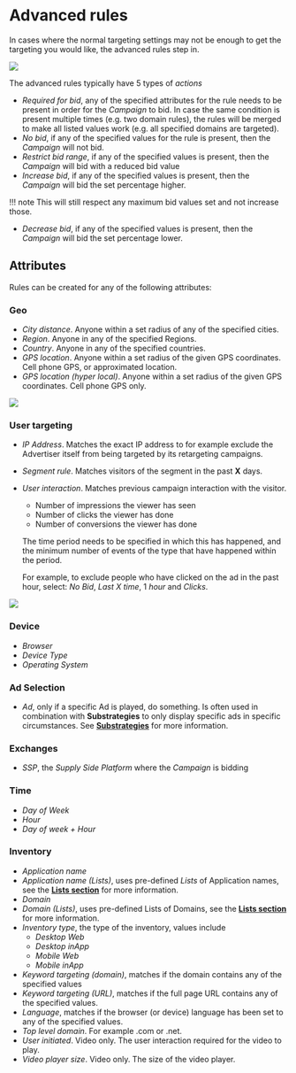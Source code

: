 # Advanced rules

In cases where the normal targeting settings may not be enough to get the targeting you would like, the advanced rules step in.

[![][cs-advanced-rules]][cs-advanced-rules]

The advanced rules typically have 5 types of _actions_

* _Required for bid_, any of the specified attributes for the rule needs to be present in order for the _Campaign_ to bid. In case the same condition is present multiple times (e.g. two domain rules), the rules will be merged to make all listed values work (e.g. all specified domains are targeted).
* _No bid_, if any of the specified values for the rule is present, then the _Campaign_ will not bid.
* _Restrict bid range_, if any of the specified values is present, then the _Campaign_ will bid with a reduced bid value
* _Increase bid_, if any of the specified values is present, then the _Campaign_ will bid the set percentage higher.  


!!! note 
    This will still respect any maximum bid values set and not increase those.
* _Decrease bid_, if any of the specified values is present, then the _Campaign_ will bid the set percentage lower.

## Attributes

Rules can be created for any of the following attributes:

### Geo

* _City distance_. Anyone within a set radius of any of the specified cities.
* _Region_. Anyone in any of the specified Regions.
* _Country_. Anyone in any of the specified countries.
* _GPS location_. Anyone within a set radius of the given GPS coordinates. Cell phone GPS, or approximated location.
* _GPS location (hyper local)_. Anyone within a set radius of the given GPS coordinates. Cell phone GPS only.

[![][cs-city-rule]][cs-city-rule]

### User targeting

* _IP Address_. Matches the exact IP address to for example exclude the Advertiser itself from being targeted by its retargeting campaigns.
* _Segment rule_. Matches visitors of the segment in the past **X** days.
* _User interaction_. Matches previous campaign interaction with the visitor.  
    * Number of impressions the viewer has seen
    * Number of clicks the viewer has done
    * Number of conversions the viewer has done
  
    The time period needs to be specified in which this has happened, and the minimum number of events of the type that have happened within the period.  

    For example, to exclude people who have clicked on the ad in the past hour, select: _No Bid_, _Last X time_, 1 _hour_ and _Clicks_.

[![][cs-user-interaction]][cs-user-interaction]

### Device

* _Browser_
* _Device Type_
* _Operating System_

### Ad Selection

* _Ad_, only if a specific Ad is played, do something. Is often used in combination with **Substrategies** to only display specific ads in specific circumstances. See [**Substrategies**][sub-strategies] for more information. 

### Exchanges

* _SSP_, the _Supply Side Platform_ where the _Campaign_ is bidding

### Time

* _Day of Week_
* _Hour_
* _Day of week + Hour_

### Inventory

* _Application name_
* _Application name (Lists)_, uses pre-defined _Lists_ of Application names, see the [**Lists section**][lists] for more information.
* _Domain_
* _Domain (Lists)_, uses pre-defined Lists of Domains, see the [**Lists section**][lists] for more information.
* _Inventory type_, the type of the inventory, values include
    * _Desktop Web_
    * _Desktop inApp_
    * _Mobile Web_
    * _Mobile inApp_
* _Keyword targeting (domain)_, matches if the domain contains any of the specified values
* _Keyword targeting (URL)_, matches if the full page URL contains any of the specified values.
* _Language_, matches if the browser (or device) language has been set to any of the specified values.
* _Top level domain_. For example .com or .net.
* _User initiated_. Video only. The user interaction required for the video to play.
* _Video player size_. Video only. The size of the video player.








[cs-advanced-rules]: ../img/campaign-settings/cs-advanced-rules.png
[cs-user-interaction]: ../img/campaign-settings/cs-user-interaction.png
[cs-city-rule]: ../img/campaign-settings/cs-city-rule.png
[lists]: /kb/lists/
[sub-strategies]: ../getting-ahead/substrategies/